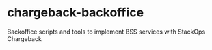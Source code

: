 # chargeback-backoffice
Backoffice scripts and tools to implement BSS services with StackOps Chargeback
